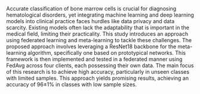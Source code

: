 Accurate classification of bone marrow cells is crucial for diagnosing hematological disorders, yet integrating machine learning and deep learning models into clinical practice
faces hurdles like data privacy and data scarcity. Existing models often lack the adaptability that is important in the medical field, limiting their practicality. This study
introduces an approach using federated learning and meta-learning to tackle these challenges.
The proposed approach involves leveraging a ResNet18 backbone for the meta-learning algorithm, specifically one based on prototypical networks. This framework is then implemented
and tested in a federated manner using FedAvg across four clients, each possessing their own data. The main focus of this research is to achieve high accuracy, particularly in
unseen classes with limited samples. This approach yields promising results, achieving an accuracy of 96±1% in classes with low sample sizes.
